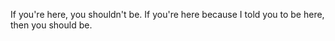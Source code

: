If you're here, you shouldn't be.
If you're here because I told you to be here, then you should be.
